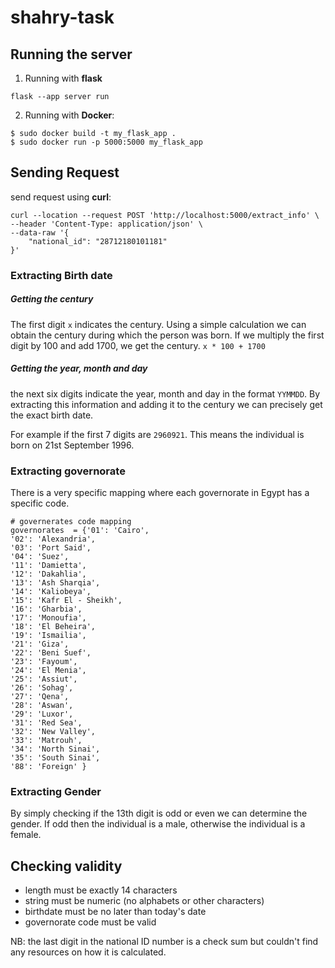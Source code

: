 # shahry-task

## Running the server

1. Running with **flask**

```
flask --app server run
```

2. Running with **Docker**:

```
$ sudo docker build -t my_flask_app .
$ sudo docker run -p 5000:5000 my_flask_app
```

## Sending Request

send request using **curl**:

```
curl --location --request POST 'http://localhost:5000/extract_info' \
--header 'Content-Type: application/json' \
--data-raw '{
    "national_id": "28712180101181"
}'
```

### Extracting Birth date

##### Getting the century

The first digit `x` indicates the century. Using a simple calculation we can obtain the century during which the person was born. If we multiply the first digit by 100 and add 1700, we get the century. `x * 100 + 1700`

##### Getting the year, month and day

the next six digits indicate the year, month and day in the format `YYMMDD`. By extracting this information and adding it to the century we can precisely get the exact birth date.

For example if the first 7 digits are `2960921`. This means the individual is born on 21st September 1996.

### Extracting governorate

There is a very specific mapping where each governorate in Egypt has a specific code.

```
# governerates code mapping
governorates  = {'01': 'Cairo',
'02': 'Alexandria',
'03': 'Port Said',
'04': 'Suez',
'11': 'Damietta',
'12': 'Dakahlia',
'13': 'Ash Sharqia',
'14': 'Kaliobeya',
'15': 'Kafr El - Sheikh',
'16': 'Gharbia',
'17': 'Monoufia',
'18': 'El Beheira',
'19': 'Ismailia',
'21': 'Giza',
'22': 'Beni Suef',
'23': 'Fayoum',
'24': 'El Menia',
'25': 'Assiut',
'26': 'Sohag',
'27': 'Qena',
'28': 'Aswan',
'29': 'Luxor',
'31': 'Red Sea',
'32': 'New Valley',
'33': 'Matrouh',
'34': 'North Sinai',
'35': 'South Sinai',
'88': 'Foreign' }
```

### Extracting Gender

By simply checking if the 13th digit is odd or even we can determine the gender. If odd then the individual is a male, otherwise the individual is a female.

## Checking validity

- length must be exactly 14 characters
- string must be numeric (no alphabets or other characters)
- birthdate must be no later than today's date
- governorate code must be valid

NB: the last digit in the national ID number is a check sum but couldn't find any resources on how it is calculated.
